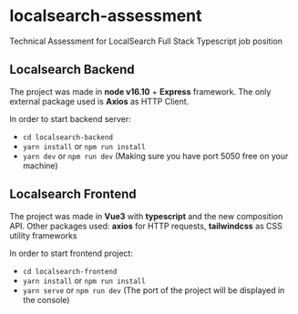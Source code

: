 # localsearch-assessment
Technical Assessment for LocalSearch Full Stack Typescript job position

## Localsearch Backend
The project was made in **node v16.10** + **Express** framework. The only external package used is **Axios** as HTTP Client.

In order to start backend server:
- `cd localsearch-backend`
- `yarn install` or `npm run install`
- `yarn dev` or `npm run dev` (Making sure you have port 5050 free on your machine)

## Localsearch Frontend
The project was made in **Vue3** with **typescript** and the new composition API.
Other packages used: **axios** for HTTP requests, **tailwindcss** as CSS utility frameworks

In order to start frontend project:
- `cd localsearch-frontend`
- `yarn install` or `npm run install`
- `yarn serve` or `npm run dev` (The port of the project will be displayed in the console)
